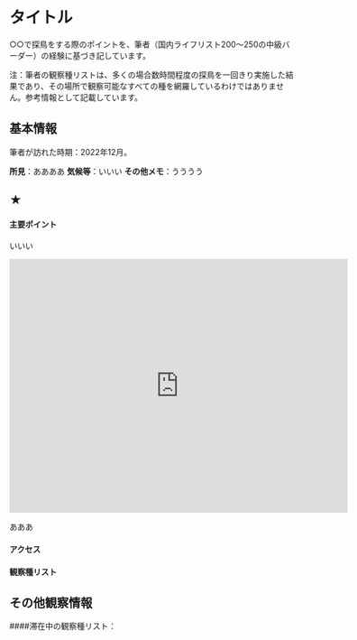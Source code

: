 # タイトル

○○で探鳥をする際のポイントを、筆者（国内ライフリスト200～250の中級バーダー）の経験に基づき記しています。

注：筆者の観察種リストは、多くの場合数時間程度の探鳥を一回きり実施した結果であり、その場所で観察可能なすべての種を網羅しているわけではありません。参考情報として記載しています。

## 基本情報

筆者が訪れた時期：2022年12月。

__所見__：ああああ
__気候等__：いいい
__その他メモ__：うううう


## ★

#### 主要ポイント

いいい
<iframe src="https://www.google.com/maps/embed?pb=!1m18!1m12!1m3!1d3595.87525817515!2d-73.59528181134365!3d45.428426915080095!2m3!1f0!2f0!3f0!3m2!1i1024!2i768!4f13.1!3m3!1m2!1s0x4cc911eceadf4ca7%3A0x1e69512ed2588c51!2z44OR44O844Kv44O744Kq44OW44O744K244O744Op44OU44OD44K644O744K544Op44Kk44OJ!5e1!3m2!1sja!2sjp!4v1719735807093!5m2!1sja!2sjp" width="600" height="450" style="border:0;" allowfullscreen="" loading="lazy" referrerpolicy="no-referrer-when-downgrade"></iframe>

あああ


#### アクセス


#### 観察種リスト


## その他観察情報


####滞在中の観察種リスト：





